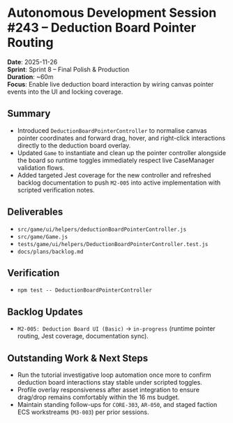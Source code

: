 # Autonomous Development Session #243 – Deduction Board Pointer Routing
**Date**: 2025-11-26  
**Sprint**: Sprint 8 – Final Polish & Production  
**Duration**: ~60m  
**Focus**: Enable live deduction board interaction by wiring canvas pointer events into the UI and locking coverage.

## Summary
- Introduced `DeductionBoardPointerController` to normalise canvas pointer coordinates and forward drag, hover, and right-click interactions directly to the deduction board overlay.
- Updated `Game` to instantiate and clean up the pointer controller alongside the board so runtime toggles immediately respect live CaseManager validation flows.
- Added targeted Jest coverage for the new controller and refreshed backlog documentation to push `M2-005` into active implementation with scripted verification notes.

## Deliverables
- `src/game/ui/helpers/deductionBoardPointerController.js`
- `src/game/Game.js`
- `tests/game/ui/helpers/DeductionBoardPointerController.test.js`
- `docs/plans/backlog.md`

## Verification
- `npm test -- DeductionBoardPointerController`

## Backlog Updates
- `M2-005: Deduction Board UI (Basic)` → `in-progress` (runtime pointer routing, Jest coverage, documentation sync).

## Outstanding Work & Next Steps
- Run the tutorial investigative loop automation once more to confirm deduction board interactions stay stable under scripted toggles.
- Profile overlay responsiveness after asset integration to ensure drag/drop remains comfortably within the 16 ms budget.
- Maintain standing follow-ups for `CORE-303`, `AR-050`, and staged faction ECS workstreams (`M3-003`) per prior sessions.

